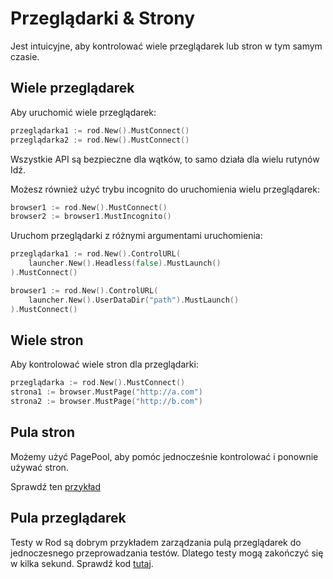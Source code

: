 # Przeglądarki & Strony

Jest intuicyjne, aby kontrolować wiele przeglądarek lub stron w tym samym czasie.

## Wiele przeglądarek

Aby uruchomić wiele przeglądarek:

```go
przeglądarka1 := rod.New().MustConnect()
przeglądarka2 := rod.New().MustConnect()
```

Wszystkie API są bezpieczne dla wątków, to samo działa dla wielu rutynów Idź.

Możesz również użyć trybu incognito do uruchomienia wielu przeglądarek:

```go
browser1 := rod.New().MustConnect()
browser2 := browser1.MustIncognito()
```

Uruchom przeglądarki z różnymi argumentami uruchomienia:

```go
przeglądarka1 := rod.New().ControlURL(
    launcher.New().Headless(false).MustLaunch()
).MustConnect()

browser1 := rod.New().ControlURL(
    launcher.New().UserDataDir("path").MustLaunch()
).MustConnect()
```

## Wiele stron

Aby kontrolować wiele stron dla przeglądarki:

```go
przeglądarka := rod.New().MustConnect()
strona1 := browser.MustPage("http://a.com")
strona2 := browser.MustPage("http://b.com")
```

## Pula stron

Możemy użyć PagePool, aby pomóc jednocześnie kontrolować i ponownie używać stron.

Sprawdź ten [przykład](https://github.com/go-rod/rod/blob/46baf3aad803ed5cd8671aa325cbae4e297a89a4/examples_test.go#L533)

## Pula przeglądarek

Testy w Rod są dobrym przykładem zarządzania pulą przeglądarek do jednoczesnego przeprowadzania testów. Dlatego testy mogą zakończyć się w kilka sekund. Sprawdź kod [tutaj](https://github.com/go-rod/rod/blob/46baf3aad803ed5cd8671aa325cbae4e297a89a4/setup_test.go#L59).
